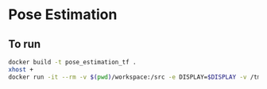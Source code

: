 # Pose Estimation

## To run

```bash
docker build -t pose_estimation_tf .
xhost +
docker run -it --rm -v $(pwd)/workspace:/src -e DISPLAY=$DISPLAY -v /tmp/.X11-unix:/tmp/.X11-unix pose_estimation_tf
```

